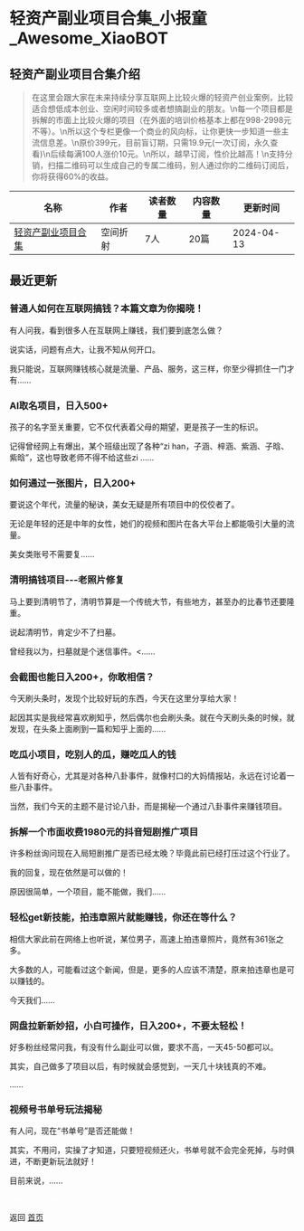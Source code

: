 # 轻资产副业项目合集_小报童_Awesome_XiaoBOT

## 轻资产副业项目合集介绍
> 在这里会跟大家在未来持续分享互联网上比较火爆的轻资产创业案例，比较适合想低成本创业、空闲时间较多或者想搞副业的朋友。\n每一个项目都是拆解的市面上比较火爆的项目（在外面的培训价格基本上都在998-2998元不等）。\n所以这个专栏更像一个商业的风向标，让你更快一步知道一些主流信息差。\n原价399元，目前盲订期，只需19.9元(一次订阅，永久查看)\n后续每满100人涨价10元。\n所以，越早订阅，性价比越高！\n支持分销，扫描二维码可以生成自己的专属二维码，别人通过你的二维码订阅后，你将获得60%的收益。  
  


|名称|作者|读者数量|内容数量|更新时间|
|---|---|---|---|---|
|[轻资产副业项目合集](https://xiaobot.net/p/QZC369?refer=0b133df9-27dc-423b-8101-639049001c13)|空间折射|7人|20篇|2024-04-13|

## 最近更新
### 普通人如何在互联网搞钱？本篇文章为你揭晓！

有人问我，看到很多人在互联网上赚钱，我们要到底怎么做？

说实话，问题有点大，让我不知从何开口。

我只能说，互联网赚钱核心就是流量、产品、服务，这三样，你至少得抓住一门才有......

### AI取名项目，日入500+

孩子的名字至关重要，它不仅代表着父母的期望，更是孩子一生的标识。

记得曾经网上有爆出，某个班级出现了各种“zi han，子涵、梓涵、紫涵、子晗、紫晗”，这也导致老师不得不给这些zi ......

### 如何通过一张图片，日入200+

要说这个年代，流量的秘诀，美女无疑是所有项目中的佼佼者了。

无论是年轻的还是中年的女性，她们的视频和图片在各大平台上都能吸引大量的流量。

美女类账号不需要复......

### 清明搞钱项目---老照片修复

马上要到清明节了，清明节算是一个传统大节，有些地方，甚至办的比春节还要隆重。

说起清明节，肯定少不了扫墓。

曾经我以为，扫墓就是个迷信事件。<......

### 会截图也能日入200+，你敢相信？

今天刷头条时，发现个比较好玩的东西，今天在这里分享给大家！

起因其实是我经常喜欢刷知乎，然后偶尔也会刷头条。就在今天刷头条的时候，就发现，在头条上面刷到一篇和知乎上面的......

### 吃瓜小项目，吃别人的瓜，赚吃瓜人的钱

人皆有好奇心，尤其是对各种八卦事件，就像村口的大妈情报站，永远在讨论着一些八卦事件。

当然，我们今天的主题不是讨论八卦，而是揭秘一个通过八卦事件来赚钱项目。

### 拆解一个市面收费1980元的抖音短剧推广项目

许多粉丝询问现在入局短剧推广是否已经太晚？毕竟此前已经打压过这个行业了。

我的回复，现在依然是可以做的！

原因很简单，一个项目，能不能做，我们......

### 轻松get新技能，拍违章照片就能赚钱，你还在等什么？

相信大家此前在网络上也听说，某位男子，高速上拍违章照片，竟然有361张之多。

大多数的人，可能看过这个新闻，但是，更多的人应该不清楚，原来拍违章也是可以赚钱的。

今天我们......

### 网盘拉新新妙招，小白可操作，日入200+，不要太轻松！

好多粉丝经常问我，有没有什么副业可以做，要求不高，一天45-50都可以。

其实，自己做多了项目以后，有时候就会感觉到，一天几十块钱真的不难。

......

### 视频号书单号玩法揭秘

有人问，现在“书单号”是否还能做！

其实，不用问，实操了才知道，只要短视频还火，书单号就不会完全死掉，与时俱进，不断更新玩法就好！

目前来说，......


<a href="https://github.com/Reno9527/awesome-xiaobot" style="color: white; text-decoration: none;">awesome-xiaobot</a>

返回 [首页](../README.md)
